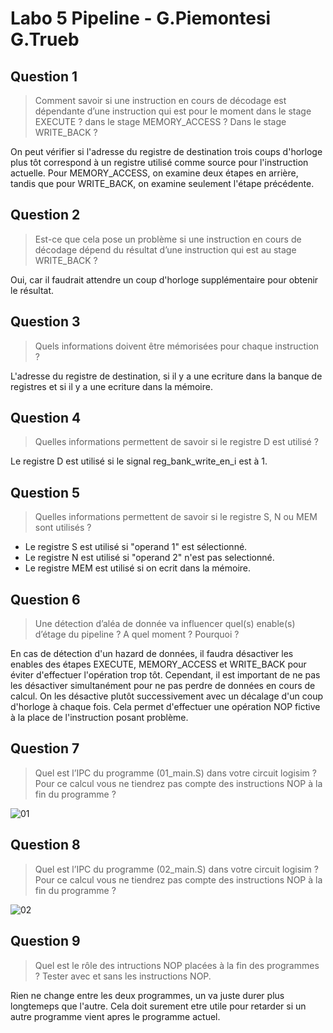 # Labo 5 Pipeline - G.Piemontesi G.Trueb

## Question 1
> Comment savoir si une instruction en cours de décodage est dépendante d’une instruction qui est pour le moment dans le stage EXECUTE ? dans le stage MEMORY_ACCESS ? Dans le stage WRITE_BACK ?

On peut vérifier si l'adresse du registre de destination trois coups d'horloge plus tôt correspond à un registre utilisé comme source pour l'instruction actuelle. Pour MEMORY_ACCESS, on examine deux étapes en arrière, tandis que pour WRITE_BACK, on examine seulement l'étape précédente.


## Question 2
> Est-ce que cela pose un problème si une instruction en cours de décodage dépend du résultat d’une instruction qui est au stage WRITE_BACK ?

Oui, car il faudrait attendre un coup d'horloge supplémentaire pour obtenir le résultat.

## Question 3
> Quels informations doivent être mémorisées pour chaque instruction ?

L'adresse du registre de destination, si il y a une ecriture dans la banque de registres et si il y a une ecriture dans la mémoire.

## Question 4
> Quelles informations permettent de savoir si le registre D est utilisé ?

Le registre D est utilisé si le signal reg_bank_write_en_i est à 1.


## Question 5
> Quelles informations permettent de savoir si le registre S, N ou MEM sont utilisés ?

- Le registre S est utilisé si "operand 1" est sélectionné.
- Le registre N est utilisé si "operand 2" n'est pas selectionné.
- Le registre MEM est utilisé si on ecrit dans la mémoire.
  
## Question 6
> Une détection d’aléa de donnée va influencer quel(s) enable(s) d’étage du pipeline ? A quel moment ? Pourquoi ?

En cas de détection d'un hazard de données, il faudra désactiver les enables des étapes EXECUTE, MEMORY_ACCESS et WRITE_BACK pour éviter d'effectuer l'opération trop tôt. Cependant, il est important de ne pas les désactiver simultanément pour ne pas perdre de données en cours de calcul. On les désactive plutôt successivement avec un décalage d'un coup d'horloge à chaque fois. Cela permet d'effectuer une opération NOP fictive à la place de l'instruction posant problème.

## Question 7
> Quel est l’IPC du programme (01_main.S) dans votre circuit logisim ? Pour ce calcul vous ne tiendrez pas compte des instructions NOP à la fin du programme ?

![01](https://github.com/truebguillaume/ARO-Labs/blob/main/5%20-%20Pipeline/img/01.png)

## Question 8
> Quel est l’IPC du programme (02_main.S) dans votre circuit logisim ? Pour ce calcul vous ne tiendrez pas compte des instructions NOP à la fin du programme ?

![02](https://github.com/truebguillaume/ARO-Labs/blob/main/5%20-%20Pipeline/img/02.png)

## Question 9
> Quel est le rôle des intructions NOP placées à la fin des programmes ? Tester avec et sans les instructions NOP.

Rien ne change entre les deux programmes, un va juste durer plus longtemeps que l'autre.
Cela doit surement etre utile pour retarder si un autre programme vient apres le programme actuel.
